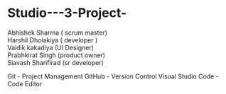 # Studio---3-Project-<br>
Abhishek Sharma ( scrum master)<br>
Harshil Dholakiya ( developer )<br>
Vaidik kakadiya (UI Designer)<br>
Prabhkirat Singh (product owner)<br>
Siavash Sharifirad (sr developer)<br>

Git - Project Management
GitHub - Version Control
Visual Studio Code - Code Editor
